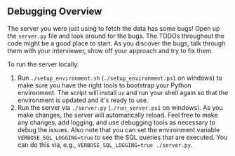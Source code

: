 ## Debugging Overview

The server you were just using to fetch the data has some bugs! Open up the `server.py` file and look around for the bugs. The TODOs throughout the code might be a good place to start. As you discover the bugs, talk through them with your interviewer, show off your approach and try to fix them. 

To run the server locally: 
1. Run `./setup_environment.sh` (`./setup_environment.ps1` on windows) to make sure you have the right tools to bootstrap your Python environment. The script will install `uv` and run your shell again so that the environment is updated and it's ready to use.
2. Run the server via `./server.py` (`./run_server.ps1` on windows). As you make changes, the server will automatically reload. Feel free to make any changes, add logging, and use debugging tools as necessary to debug the issues. Also note that you can set the environment variable `VERBOSE_SQL_LOGGING=true` to see the SQL queries that are executed. You can do this via, e.g., `VERBOSE_SQL_LOGGING=true ./server.py`.

